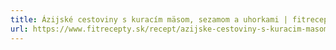```yaml
---
title: Ázijské cestoviny s kuracím mäsom, sezamom a uhorkami | fitrecepty.sk
url: https://www.fitrecepty.sk/recept/azijske-cestoviny-s-kuracim-masom-sezamom-a-uhorkami
---
```

